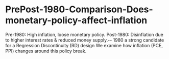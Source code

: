# PrePost-1980-Comparison-Does-monetary-policy-affect-inflation
Pre-1980: High inflation, loose monetary policy.  Post-1980: Disinflation due to higher interest rates &amp; reduced money supply.--  1980 a strong candidate for a Regression Discontinuity (RD) design  We examine how inflation (PCE, PPI) changes around this policy break.
